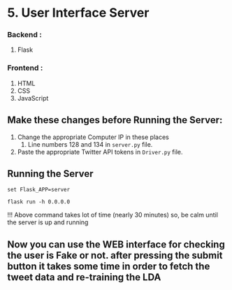 # 5. User Interface Server

### Backend :
1. Flask

### Frontend :
1. HTML
2. CSS
3. JavaScript

## Make these changes before Running the Server:
1. Change the appropriate Computer IP in these places
    1. Line numbers 128 and 134 in ```server.py``` file.
2. Paste the appropriate Twitter API tokens in ```Driver.py``` file.

## Running the Server

```shell
set Flask_APP=server
```

```shell
flask run -h 0.0.0.0
```
!!! Above command takes lot of time (nearly 30 minutes) so, be calm until the server is up and running 

## Now you can use the WEB interface for checking the user is Fake or not. after pressing the submit button it takes some time in order to fetch the tweet data and re-training the LDA